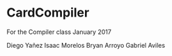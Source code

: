 # CardCompiler
For the Compiler class January 2017

Diego Yañez
Isaac Morelos
Bryan Arroyo
Gabriel Aviles
